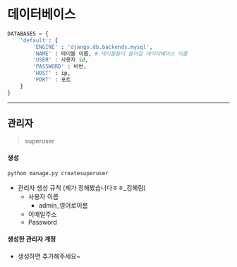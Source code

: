# 데이터베이스

```python
DATABASES = {
    'default': {
        'ENGINE' : 'django.db.backends.mysql',
        'NAME' : 테이블 이름, # 테이블들이 들어갈 데이터베이스 이름
        'USER' : 사용자 id,
        'PASSWORD' : 비번,
        'HOST' : ip,
        'PORT' : 포트
    }
}
```

---

## 관리자

> superuser

#### 생성

```python
python manage.py createsuperuser
```

* 관리자 생성 규칙 (제가 정해봤습니다ㅎㅎ_김혜림)
  * 사용자 이름
    * admin_영어로이름
  * 이메일주소
  * Password

#### 생성한 관리자 계정

* 생성하면 추가해주세요~



